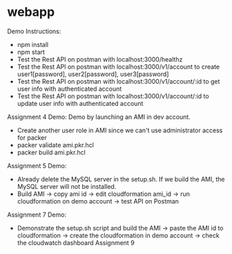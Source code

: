 # webapp
Demo Instructions:
- npm install
- npm start
- Test the Rest API on postman with localhost:3000/healthz
- Test the Rest API on postman with localhost:3000/v1/account to create user1[password], user2[password], user3[password]
- Test the Rest API on postman with localhost:3000/v1/account/:id to get user info with authenticated account
- Test the Rest API on postman with localhost:3000/v1/account/:id to update user info with authenticated account

Assignment 4 Demo:
Demo by launching an AMI in dev account.
- Create another user role in AMI since we can't use administrator access for packer
- packer validate ami.pkr.hcl
- packer build ami.pkr.hcl

Assignment 5 Demo:
- Already delete the MySQL server in the setup.sh. If we build the AMI, the MySQL server will not be installed.
- Build AMI -> copy ami id -> edit cloudformation ami_id -> run cloudformation on demo account -> test API on Postman 

Assignment 7 Demo:
- Demonstrate the setup.sh script and build the AMI -> paste the AMI id to cloudformation -> create the cloudformation in demo account -> check the cloudwatch dashboard 
Assignment 9
